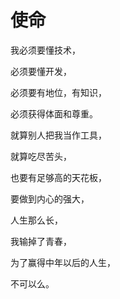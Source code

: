 # 使命
我必须要懂技术，

必须要懂开发，

必须要有地位，有知识，

必须获得体面和尊重。

就算别人把我当作工具，

就算吃尽苦头，

也要有足够高的天花板，

要做到内心的强大，

人生那么长，

我输掉了青春，

为了赢得中年以后的人生，

不可以么。
